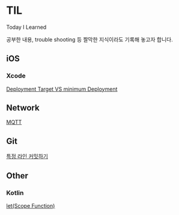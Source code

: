 # TIL
Today I Learned

공부한 내용, trouble shooting 등 짤막한 지식이라도 기록해 놓고자 합니다.

## iOS

### Xcode
[Deployment Target VS minimum Deployment](iOS/Build/[iOS]Deployment%20Target%20VS%20minimum%20Deployment.md)

## Network
[MQTT](Network/MQTT.md)


## Git
[특정 라인 커밋하기](Git/특정%20라인%20커밋하기.md)


## Other

### Kotlin
[let(Scope Function)](Kotlin/[Kotlin]%20let(Scope%20Function).md)
